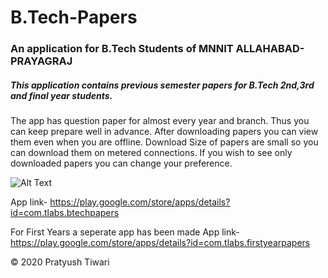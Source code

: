 # B.Tech-Papers
### An application for B.Tech Students of MNNIT ALLAHABAD- PRAYAGRAJ

##### This application contains previous semester papers for B.Tech 2nd,3rd and final year students.
The app has question paper for almost every year and branch.
Thus you can keep prepare well in advance.
After downloading papers you can view them even when you are offline.
Download Size of papers are small so you can download them on metered connections.
If you wish to see only downloaded papers you can change your preference.

![Alt Text](https://github.com/pratyush019/B.Tech-Papers/blob/main/ezgif.com-gif-maker.gif)

App link- https://play.google.com/store/apps/details?id=com.tlabs.btechpapers

For First Years a seperate app has been made
App link- https://play.google.com/store/apps/details?id=com.tlabs.firstyearpapers



&copy; 2020 Pratyush Tiwari
